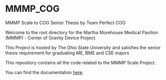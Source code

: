 MMMP_COG
========

MMMP Scale to COG Senior Thesis by Team Perfect COG

Welcome to the root directory for the Martha Morehouse Medical Pavilion (MMMP) - Center of Gravtiy Device Project.

This Project is hosted by The Ohio State University and satisfies the senior thesis requirement for graduating ME, BME and CSE majors

This repository contains all the code related to the MMMP Scale Project.

You can find the documentation [here](http://mmmp.btoms20.com/index.html).
